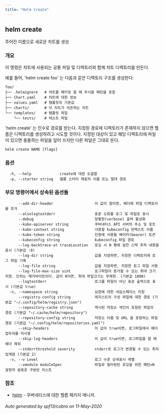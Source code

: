 ```yaml
---
title: "Helm Create"
---
```


## helm create

주어진 이름으로 새로운 차트를 생성

### 개요


이 명령은 차트에 사용되는 공통 파일 및 디렉토리와 함께 
차트 디렉토리를 만든다.

예를 들어, 'helm create foo' 는 다음과 같은 디렉토리
구조를 생성한다:

    foo/
    ├── .helmignore   # 차트를 패키징 할 때 무시할 패턴을 포함
    ├── Chart.yaml    # 차트에 대한 정보
    ├── values.yaml   # 템플릿의 기본값
    ├── charts/       # 이 차트가 의존하는 차트
    └── templates/    # 템플릿 파일
        └── tests/    # 테스트 파일

'helm create' 는 인수로 경로를 받는다. 지정된 경로에 디렉토리가
존재하지 않으면 헬름은 디렉토리를 생성하려고 시도할 것이다.
지정된 대상이 있고 해당 디렉토리에 파일이 있으면 충돌하는 파일을
덮어 쓰지만 다른 파일은 그대로 둔다.


```
helm create NAME [flags]
```

### 옵션

```
  -h, --help             create에 대한 도움말
  -p, --starter string   헬름 스타터 재료의 이름 또는 절대 경로
```

### 부모 명령어에서 상속된 옵션들

```
      --add-dir-header                   이 값이 참이면, 헤더에 파일 디렉토리를 추가
      --alsologtostderr                  표준 오류를 로그 및 파일로 표시
      --debug                            장황한(verbose) 출력 활성화
      --kube-apiserver string            쿠버네티스 API 서버의 주소 및 포트
      --kube-context string              사용할 kubeconfig 컨텍스트 이름
      --kube-token string                인증에 사용될 베어러(bearer) 토큰
      --kubeconfig string                kubeconfig 파일 경로
      --log-backtrace-at traceLocation   로깅 시 N 행에 걸친 스택 추적 내용을 표시 (기본값 :0)
      --log-dir string                   값을 지정하면, 지정한 디렉토리에 로그 파일 기록
      --log-file string                  값을 지정하면, 지정한 로그 파일 사용
      --log-file-max-size uint           로그파일이 증가할 수 있는 최대 크기 지정. 단위는 메가바이트이다. 값이 0이면, 최대 파일크기는 무제한. (기본값 1800)
      --logtostderr                      로그를 파일이 아닌 표준 출력으로 표시 (기본값 true)
  -n, --namespace string                 요청에 대한 네임스페이스 지정
      --registry-config string           레지스트리 구성 파일에 대한 경로 (기본값 "~/.config/helm/registry.json")
      --repository-cache string          캐시된 저장소 색인이 포함된 파일의 경로 (기본값 "~/.cache/helm/repository")
      --repository-config string         저장소 이름 및 URL 을 포함하는 파일 경로 (기본값 "~/.config/helm/repositories.yaml")
      --skip-headers                     이 값이 true이면, 로그파일에서 헤더 접두어를 미사용
      --skip-log-headers                 이 값이 true이면, 로그파일을 열 때 헤더 제외
      --stderrthreshold severity         stderr로 로그가 변경될 수 있는 최저 임계점 (기본값 2)
  -v, --v Level                          로그 수준 상세표시 레벨
      --vmodule moduleSpec               파일로 필터링된 로깅을 위한 패턴=N 설정의 쉼표로 구분된 리스트
```

### 참조

* [helm](../helm)	 - 쿠버네티스에 대한 헬름 패키지 매니저.

###### Auto generated by spf13/cobra on 11-May-2020
